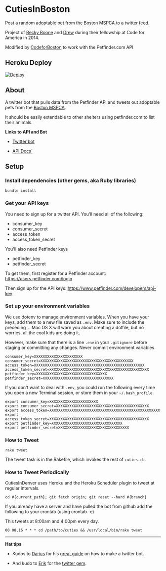 CutiesInBoston
==============

Post a random adoptable pet from the Boston MSPCA to a twitter feed.

Project of [Becky Boone](https://github.com/boonrs) and [Drew](https://github.com/drewrwilson) during their fellowship at Code for America in 2014.

Modified by [CodeforBoston](codeforboston.com) to work with the Petfinder.com API

## Heroku Deploy

[![Deploy](https://www.herokucdn.com/deploy/button.png)](https://heroku.com/deploy)

## About

A twitter bot that pulls data from the Petfinder API and tweets out adoptable pets from the [Boston MSPCA](http://www.mspca.org/adoption/boston/).

It should be easily extendable to other shelters using petfinder.com to list their animals.

**Links to API and Bot**

* [Twitter bot](http://twitter.com/CutiesInBoston)

* [API Docs`](https://www.petfinder.com/developers/api-docs)

## Setup

### Install dependencies (other gems, aka Ruby libraries)

    bundle install

### Get your API keys

You need to sign up for a twitter API. You'll need all of the following:

* consumer_key
* consumer_secret
* access_token
* access_token_secret

You'll also need Petfinder keys

* petfinder_key
* petfinder_secret

To get them, first register for a Petfinder account: https://users.petfinder.com/login

Then sign up for the API keys: https://www.petfinder.com/developers/api-key


### Set up your environment variables

We use dotenv to manage environment variables. When you have your keys, add them to a new file saved as `.env`. Make sure to include the preceding `.`. Mac OS X will warn you about creating a dotfile, but no worries, all the cool kids are doing it.

However, make sure that there is a line `.env` in your `.gitignore` before staging or committing any changes. Never commit environment variables.

    consumer_key=XXXXXXXXXXXXXXXXXXXXXX
    consumer_secret=XXXXXXXXXXXXXXXXXXXXXXXXXXXXXXXXXXXXXXXXXX
    access_token=XXXXXXXXXXXXXXXXXXXXXXXXXXXXXXXXXXXXXXXXXXXXXXXXXX
    access_token_secret=XXXXXXXXXXXXXXXXXXXXXXXXXXXXXXXXXXXXXXXXXXXXX
    petfinder_key=XXXXXXXXXXXXXXXXXXXXXXXXXXXXXXXX
    petfinder_secret=XXXXXXXXXXXXXXXXXXXXXXXXXXXXXXXX

If you don't want to deal with `.env`, you could run the following every time you open a new Terminal session, or store them in your `~/.bash_profile`.

    export consumer_key=XXXXXXXXXXXXXXXXXXXXXX
    export consumer_secret=XXXXXXXXXXXXXXXXXXXXXXXXXXXXXXXXXXXXXXXXXX
    export access_token=XXXXXXXXXXXXXXXXXXXXXXXXXXXXXXXXXXXXXXXXXXXXXXXXXX
    export access_token_secret=XXXXXXXXXXXXXXXXXXXXXXXXXXXXXXXXXXXXXXXXXXXXX
    export petfinder_key=XXXXXXXXXXXXXXXXXXXXXXXXXXXXXXXX
    export petfinder_secret=XXXXXXXXXXXXXXXXXXXXXXXXXXXXXXXX

### How to Tweet

    rake tweet

The tweet task is in the Rakefile, which invokes the rest of `cuties.rb`.

### How to Tweet Periodically

CutiesInDenver uses Heroku and the Heroku Scheduler plugin to tweet at regular intervals.

    cd #{current_path}; git fetch origin; git reset --hard #{branch}

If you already have a server and have pulled the bot from github add the following to your crontab (using crontab -e)

This tweets at 8:00am and 4:00pm every day.

    00 08,16 * * * cd /path/to/cuties && /usr/local/bin/rake tweet

-----------------------

**Hat tips**

* Kudos to [Darius](https://github.com/dariusk) for his [great guide](http://tinysubversions.com/2013/09/how-to-make-a-twitter-bot/) on how to make a twitter bot.

* And kudo to [Erik](https://github.com/sferik/) for the [twitter gem](https://github.com/sferik/twitter).
